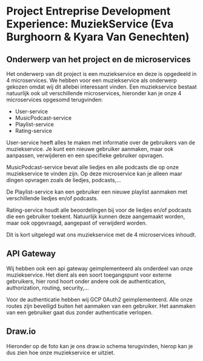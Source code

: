 # Project Entreprise Development Experience: MuziekService (Eva Burghoorn & Kyara Van Genechten)
## Onderwerp van het project en de microservices
Het onderwerp van dit project is een muziekservice en deze is opgedeeld in 4 microservices. We hebben voor een muziekservice als onderwerp gekozen omdat wij dit allebei interessant vinden. Een muziekservice bestaat natuurlijk ook uit verschillende microservices, hieronder kan je onze 4 microservices opgesomd terugvinden: 

-	User-service 
-	MusicPodcast-service
-	Playlist-service
-	Rating-service
  
User-service heeft alles te maken met informatie over de gebruikers van de muziekservice. Je kunt een nieuwe gebruiker aanmaken, maar ook aanpassen, verwijderen en een specifieke gebruiker opvragen. 

MusicPodcast-service bevat alle liedjes en alle podcasts die op onze muziekservice te vinden zijn. Op deze microservice kan je alleen maar dingen opvragen zoals de liedjes, podcasts,...

De Playlist-service kan een gebruiker een nieuwe playlist aanmaken met verschillende liedjes en/of podcasts. 

Rating-service houdt alle beoordelingen bij voor de liedjes en/of podcasts die een gebruiker toekent. Natuurlijk kunnen deze aangemaakt worden, maar ook opgevraagd, aangepast of verwijderd worden.

Dit is kort uitgelegd wat ons muziekservice met de 4 microservices inhoudt.

## API Gateway
Wij hebben ook een api gateway geimplementeerd als onderdeel van onze muziekservice. Het dient als een soort toegangspunt voor externe gebruikers, hier rond hoort onder andere ook de authentication, authorization, routing, security,...

Voor de authenticatie hebben wij GCP 0Auth2 geimplementeerd. Alle onze routes zijn beveiligd buiten het aanmaken van een gebruiker. Het aanmaken van een gebruiker gaat dus zonder authenticatie verlopen. 

## Draw.io
Hieronder op de foto kan je ons draw.io schema terugvinden, hierop kan je dus zien hoe onze muziekservice er uitziet.
